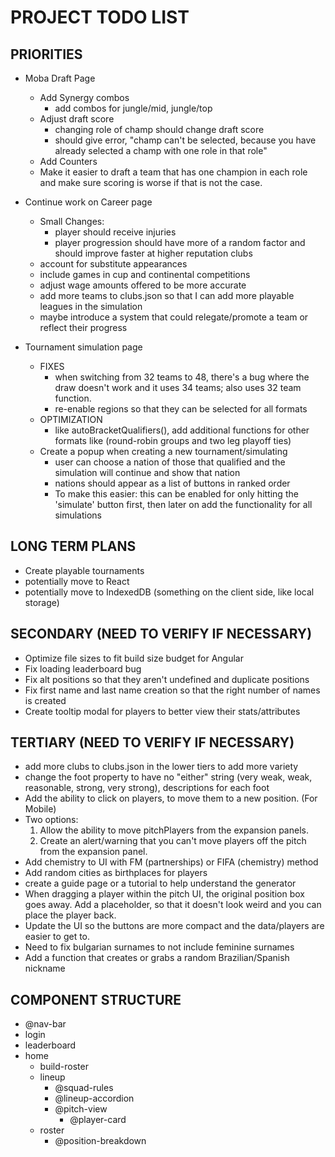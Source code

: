 # PROJECT TODO LIST

## PRIORITIES
- Moba Draft Page
  <!-- - Add PvE functionality -->
  - Add Synergy combos
    - add combos for jungle/mid, jungle/top
  - Adjust draft score
    - changing role of champ should change draft score
    - should give error, "champ can't be selected, because you have already selected a champ with one role in that role"
  - Add Counters
  - Make it easier to draft a team that has one champion in each role and make sure scoring is worse if that is not the case.

- Continue work on Career page
  - Small Changes:
    - player should receive injuries
    - player progression should have more of a random factor and should improve faster at higher reputation clubs
  - account for substitute appearances
  - include games in cup and continental competitions
  - adjust wage amounts offered to be more accurate
  - add more teams to clubs.json so that I can add more playable leagues in the simulation
  - maybe introduce a system that could relegate/promote a team or reflect their progress
- Tournament simulation page
  <!-- - add tournament format for 48 teams and allow for 3 nation host -->
  - FIXES
    <!-- - fix so that 32 team format is playable again -->
    <!-- - enable different hosts for 48 team world cup -->
    - when switching from 32 teams to 48, there's a bug where the draw doesn't work and it uses 34 teams; also uses 32 team function.
    - re-enable regions so that they can be selected for all formats
  - OPTIMIZATION
    - like autoBracketQualifiers(), add additional functions for other formats like (round-robin groups and two leg playoff ties)
  - Create a popup when creating a new tournament/simulating
    - user can choose a nation of those that qualified and the simulation will continue and show that nation
    - nations should appear as a list of buttons in ranked order
    - To make this easier: this can be enabled for only hitting the 'simulate' button first, then later on add the functionality for all simulations

## LONG TERM PLANS

- Create playable tournaments
- potentially move to React
- potentially move to IndexedDB (something on the client side, like local storage)

## SECONDARY (NEED TO VERIFY IF NECESSARY)

- Optimize file sizes to fit build size budget for Angular
- Fix loading leaderboard bug
- Fix alt positions so that they aren't undefined and duplicate positions
- Fix first name and last name creation so that the right number of names is created
- Create tooltip modal for players to better view their stats/attributes

## TERTIARY (NEED TO VERIFY IF NECESSARY)

- add more clubs to clubs.json in the lower tiers to add more variety
- change the foot property to have no "either" string (very weak, weak, reasonable, strong, very strong), descriptions for each foot
- Add the ability to click on players, to move them to a new position. (For Mobile)
- Two options:
  1. Allow the ability to move pitchPlayers from the expansion panels.
  2. Create an alert/warning that you can't move players off the pitch from the expansion panel.
- Add chemistry to UI with FM (partnerships) or FIFA (chemistry) method
- Add random cities as birthplaces for players
- create a guide page or a tutorial to help understand the generator
- When dragging a player within the pitch UI, the original position box goes away. Add a placeholder, so that it doesn't look weird and you can place the player back.
- Update the UI so the buttons are more compact and the data/players are easier to get to.
- Need to fix bulgarian surnames to not include feminine surnames
- Add a function that creates or grabs a random Brazilian/Spanish nickname

## COMPONENT STRUCTURE

- @nav-bar
- login
- leaderboard
- home
  - build-roster
  - lineup
    - @squad-rules
    - @lineup-accordion
    - @pitch-view
      - @player-card
  - roster
    - @position-breakdown

